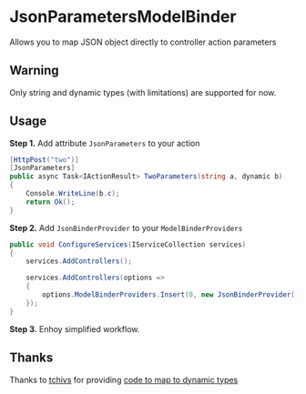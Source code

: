 # JsonParametersModelBinder
Allows you to map JSON object directly to controller action parameters

## Warning ##
Only string and dynamic types (with limitations) are supported for now.

## Usage
**Step 1.**
Add attribute `JsonParameters` to your action
```C#
[HttpPost("two")]
[JsonParameters]
public async Task<IActionResult> TwoParameters(string a, dynamic b)
{
    Console.WriteLine(b.c);
    return Ok();
}
```

**Step 2.**
Add `JsonBinderProvider` to your `ModelBinderProviders`
```C#
public void ConfigureServices(IServiceCollection services)
{
    services.AddControllers();

    services.AddControllers(options =>
    {
        options.ModelBinderProviders.Insert(0, new JsonBinderProvider());
    });
}
```

**Step 3.**
Enhoy simplified workflow.

## Thanks
Thanks to [tchivs](https://github.com/tchivs) for providing [code to map to dynamic types](https://github.com/dotnet/runtime/issues/29690#issuecomment-571969037)
